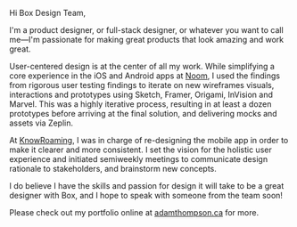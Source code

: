 Hi Box Design Team,

I'm a product designer, or full-stack designer, or whatever you want to call me—I'm passionate for making great products that look amazing and work great.

User-centered design is at the center of all my work. While simplifying a core experience in the iOS and Android apps at [Noom](http://adamthompson.ca/Portfolio/?p=noom), I used the findings from rigorous user testing findings to iterate on new wireframes visuals, interactions and prototypes using Sketch, Framer, Origami, InVision and Marvel. This was a highly iterative process, resulting in at least a dozen prototypes before arriving at the final solution, and delivering mocks and assets via Zeplin.

At [KnowRoaming](http://adamthompson.ca/Portfolio/?p=knowroaming), I was in charge of re-designing the mobile app in order to make it clearer and more consistent. I set the vision for the holistic user experience and initiated semiweekly meetings to communicate design rationale to stakeholders, and brainstorm new concepts.

I do believe I have the skills and passion for design it will take to be a great designer with Box, and I hope to speak with someone from the team soon! 

Please check out my portfolio online at [adamthompson.ca](http://adamthompson.ca) for more.

